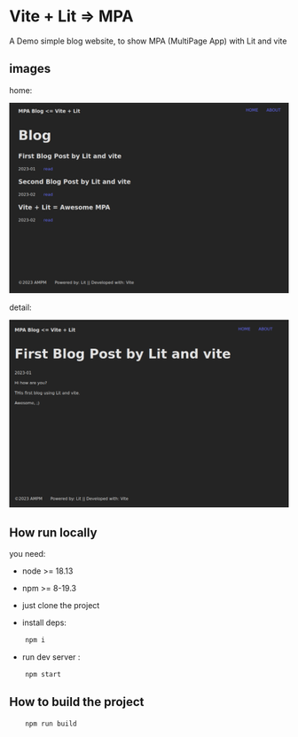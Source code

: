 # Vite + Lit => MPA

A Demo simple blog website, to show MPA (MultiPage App) with Lit and vite

## images

home:

![homepage](./home.png)

detail:

![detail](./detail.png)

## How run locally

you need:

- node >= 18.13
- npm >= 8-19.3
- just clone the project

- install deps:

```bash
    npm i
```

- run dev server :

```bash
    npm start
```

## How to build the project

```bash
    npm run build
```
